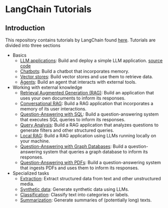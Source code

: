 # LangChain Tutorials

## Introduction
This repository contains tutorials by LangChain found [here](https://python.langchain.com/docs/tutorials/).
Tutorials are divided into three sections

- Basics
  - [LLM applications](https://python.langchain.com/docs/tutorials/llm_chain/): Build and deploy a simple LLM application.  [source code](basics/simple-llm-app.ipynb)
  - [Chatbots](https://python.langchain.com/docs/tutorials/chatbot/): Build a chatbot that incorporates memory.
  - [Vector stores](https://python.langchain.com/docs/tutorials/retrievers/): Build vector stores and use them to retrieve data.
  - [Agents](https://python.langchain.com/docs/tutorials/agents/): Build an agent that interacts with external tools.
- Working with external knowledge
  - [Retrieval Augmented Generation (RAG)](https://python.langchain.com/docs/tutorials/rag/): Build an application that uses your own documents to inform its responses.
  - [Conversational RAG](https://python.langchain.com/docs/tutorials/qa_chat_history/): Build a RAG application that incorporates a memory of its user interactions.
  - [Question-Answering with SQL](https://python.langchain.com/docs/tutorials/sql_qa/): Build a question-answering system that executes SQL queries to inform its responses.
  - [Query Analysis](https://python.langchain.com/docs/tutorials/query_analysis/): Build a RAG application that analyzes questions to generate filters and other structured queries.
  - [Local RAG](https://python.langchain.com/docs/tutorials/local_rag/): Build a RAG application using LLMs running locally on your machine.
  - [Question-Answering with Graph Databases](https://python.langchain.com/docs/tutorials/graph/): Build a question-answering system that queries a graph database to inform its responses.
  - [Question-Answering with PDFs](https://python.langchain.com/docs/tutorials/pdf_qa/): Build a question-answering system that ingests PDFs and uses them to inform its responses.  
- Specialized tasks
  - [Extraction](https://python.langchain.com/docs/tutorials/extraction/): Extract structured data from text and other unstructured media.
  - [Synthetic data](https://python.langchain.com/docs/tutorials/data_generation/): Generate synthetic data using LLMs.
  - [Classification](https://python.langchain.com/docs/tutorials/classification/): Classify text into categories or labels.
  - [Summarization](https://python.langchain.com/docs/tutorials/summarization/): Generate summaries of (potentially long) texts.

